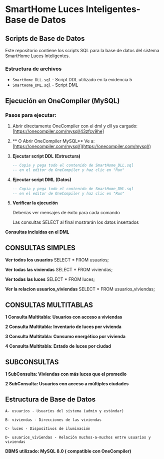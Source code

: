# SmartHome Luces Inteligentes- Base de Datos

## Scripts de Base de Datos

Este repositorio contiene los scripts SQL para la base de datos del sistema SmartHome Luces Inteligentes.

###  Estructura de archivos
- `SmartHome_DLL.sql` - Script DDL utilizado en la evidencia 5
- `SmartHome_DML.sql` - Script DML 

## Ejecución en OneCompiler (MySQL)

### Pasos para ejecutar:
1.  Abrir directamente OneCompiler con el dml y dll ya cargado:
    [https://onecompiler.com/mysql/43zfcv9he]

1. ** O Abrir OneCompiler MySQL**
   Ve a: [https://onecompiler.com/mysql/](https://onecompiler.com/mysql/)

2. **Ejecutar script DDL (Estructura)**
   ```sql
   -- Copia y pega todo el contenido de SmartHome_DLL.sql
   -- en el editor de OneCompiler y haz clic en "Run"

3. **Ejecutar script DML (Datos)**
    ```sql
    -- Copia y pega todo el contenido de SmartHome_DML.sql
    -- en el editor de OneCompiler y haz clic en "Run"

4. **Verificar la ejecución**

    Deberías ver mensajes de éxito para cada comando

    Las consultas SELECT al final mostrarán los datos insertados

**Consultas incluidas en el DML**

## CONSULTAS SIMPLES


**Ver todos los usuarios**
SELECT * FROM usuarios;

**Ver todas las viviendas**
SELECT * FROM viviendas;

**Ver todas las luces**
SELECT * FROM luces;

**Ver la relacion usuarios_viviendas**
SELECT * FROM usuarios_viviendas;


## CONSULTAS MULTITABLAS

**1 Consulta Multitabla: Usuarios con acceso a viviendas**

**2 Consulta Multitabla: Inventario de luces por vivienda**

**3 Consulta Multitabla: Consumo energético por vivienda**

**4 Consulta Multitabla: Estado de luces por ciudad**

## SUBCONSULTAS

**1 SubConsulta: Viviendas con más luces que el promedio**

**2 SubConsulta: Usuarios con acceso a múltiples ciudades**


## Estructura de Base de Datos

    A- usuarios - Usuarios del sistema (admin y estándar)

    B- viviendas - Direcciones de las viviendas

    C- luces - Dispositivos de iluminación

    D- usuarios_viviendas - Relación muchos-a-muchos entre usuarios y viviendas

**DBMS utilizado: MySQL 8.0 ( compatible con OneCompiler)**